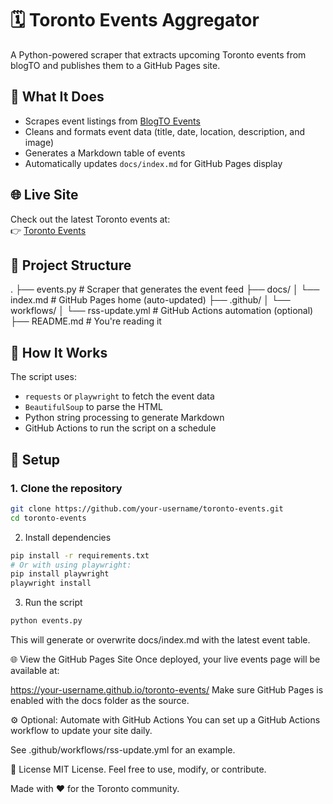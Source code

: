# 🗓️ Toronto Events Aggregator

A Python-powered scraper that extracts upcoming Toronto events from blogTO and publishes them to a GitHub Pages site.

## 🚀 What It Does

- Scrapes event listings from [BlogTO Events](https://www.blogto.com/events/)
- Cleans and formats event data (title, date, location, description, and image)
- Generates a Markdown table of events
- Automatically updates `docs/index.md` for GitHub Pages display

## 🌐 Live Site

Check out the latest Toronto events at:  
👉 [Toronto Events](https://zahra7.github.io/toronto-event/)

## 📁 Project Structure

.
├── events.py # Scraper that generates the event feed
├── docs/
│ └── index.md # GitHub Pages home (auto-updated)
├── .github/
│ └── workflows/
│ └── rss-update.yml # GitHub Actions automation (optional)
├── README.md # You're reading it

## 🧠 How It Works

The script uses:

- `requests` or `playwright` to fetch the event data
- `BeautifulSoup` to parse the HTML
- Python string processing to generate Markdown
- GitHub Actions to run the script on a schedule

## 🔧 Setup

### 1. Clone the repository

```bash
git clone https://github.com/your-username/toronto-events.git
cd toronto-events
```
2. Install dependencies
```bash
pip install -r requirements.txt
# Or with using playwright:
pip install playwright
playwright install
```
3. Run the script
```bash
python events.py
```
This will generate or overwrite docs/index.md with the latest event table.

🌐 View the GitHub Pages Site
Once deployed, your live events page will be available at:

https://your-username.github.io/toronto-events/
Make sure GitHub Pages is enabled with the docs folder as the source.

⚙️ Optional: Automate with GitHub Actions
You can set up a GitHub Actions workflow to update your site daily.

See .github/workflows/rss-update.yml for an example.

📄 License
MIT License. Feel free to use, modify, or contribute.

Made with ❤️ for the Toronto community.